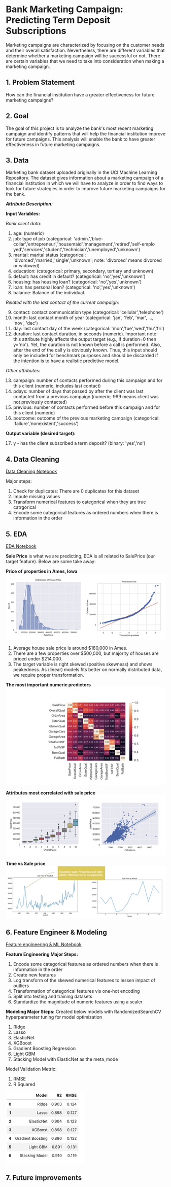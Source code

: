# Bank Marketing Campaign: Predicting Term Deposit Subscriptions
Marketing campaigns are characterized by focusing on the customer needs and their overall satisfaction. 
Nevertheless, there are different variables that determine whether a marketing campaign will be successful or not. 
There are certain variables that we need to take into consideration when making a marketing campaign.

## 1. Problem Statement
How can the financial institution have a greater effectiveness for future marketing campaigns?

## 2. Goal
The goal of this project is to analyze the bank's most recent marketing campaign and identify patterns that will help the financial institution improve for future campaigns. 
This analysis will enable the bank to have greater effectiveness in future marketing campaigns.

## 3. Data
Marketing bank dataset uploaded originally in the UCI Machine Learning Repository. 
The dataset gives information about a marketing campaign of a financial institution in which we will have to analyze in order to find ways to look for future strategies in order to improve future marketing campaigns for the bank.

***Attribute Description:*** 

**Input Variables:**

*Bank client data:*
1. age: (numeric)
2. job: type of job (categorical: 'admin.','blue-collar','entrepreneur','housemaid','management','retired','self-emplo yed','services','student','technician','unemployed','unknown')
3. marital: marital status (categorical: 'divorced','married','single','unknown'; note: 'divorced' means divorced or widowed)
4. education: (categorical: primary, secondary, tertiary and unknown)
5. default: has credit in default? (categorical: 'no','yes','unknown')
6. housing: has housing loan? (categorical: 'no','yes','unknown')
7. loan: has personal loan? (categorical: 'no','yes','unknown')
8. balance: Balance of the individual.

*Related with the last contact of the current campaign:*

9. contact: contact communication type (categorical: 'cellular','telephone')
10. month: last contact month of year (categorical: 'jan', 'feb', 'mar', ..., 'nov', 'dec')
11. day: last contact day of the week (categorical: 'mon','tue','wed','thu','fri')
12. duration: last contact duration, in seconds (numeric). Important note: this attribute highly affects the output target (e.g., if duration=0 then y='no'). Yet, the duration is not known before a call is performed. Also, after the end of the call y is obviously known. Thus, this input should only be included for benchmark purposes and should be discarded if the intention is to have a realistic predictive model.

*Other attributes:*

13. campaign: number of contacts performed during this campaign and for this client (numeric, includes last contact)
14. pdays: number of days that passed by after the client was last contacted from a previous campaign (numeric; 999 means client was not previously
contacted)
15. previous: number of contacts performed before this campaign and for this client (numeric)
16. poutcome: outcome of the previous marketing campaign (categorical: 'failure','nonexistent','success')

**Output variable (desired target):**

17. y - has the client subscribed a term deposit? (binary: 'yes','no')


## 4. Data Cleaning
[Data Cleaning Notebook](https://github.com/tw1107/Springboard-Capston-House-Price/blob/main/notebook/01_data_wrangling.ipynb)

Major steps:
1. Check for duplicates:  There are 0 duplicates for this dataset
2. Impute missing values
3. Transform numerical features to categorical when they are true catrgorical
4. Encode some categorical features as ordered numbers when there is information in the order

## 5. EDA
[EDA Notebook](https://github.com/tw1107/Springboard-Capston-House-Price/blob/main/notebook/02_EDA.ipynb)

**Sale Price** is what we are predicting, EDA is all related to SalePrice (our target feature). Below are some take away:

**Price of properties in Ames, Iowa** 
![alt text](https://github.com/tw1107/Springboard-Capston-House-Price/blob/main/images/Screenshot%202023-02-26%20at%201.53.12%20PM.png)

1. Average house sale price is around $180,000 in Ames.
2. There are a few properties over $500,000, but majority of houses are priced under $214,000.
3. The target variable is right skewed (positive skewness) and shows peakedness. As (linear) models fits better on normally distributed data, we require proper transformation. 

**The most important numeric predictors** 
![alt text](https://github.com/tw1107/Springboard-Capston-House-Price/blob/main/images/top10.png)

**Attributes most correlated with sale price** 
![alt text](https://github.com/tw1107/Springboard-Capston-House-Price/blob/main/images/Screenshot%202023-02-26%20at%202.12.07%20PM.png)

**Time vs Sale price** 
![alt text](https://github.com/tw1107/Springboard-Capston-House-Price/blob/main/images/year.png)

## 6. Feature Engineer & Modeling
[Feature engineering & ML Notebook](https://github.com/tw1107/Springboard-Capston-House-Price/blob/main/notebook/04_Modeling.ipynb)

**Feature Engineering Major Steps:**
1. Encode some categorical features as ordered numbers when there is information in the order
2. Create new features
3. Log transform of the skewed numerical features to lessen impact of outliers
4. Transformation of categorical features vis one-hot encoding
5. Split into testing and training datasets
6. Standardize the magnitude of numeric features using a scaler

**Modeling Major Steps:** 
Created below models with RandomizedSearchCV hyperparameter tuning for model optimization
1. Ridge 
2. Lasso 
3. ElasticNet
4. XGBoost
5. Gradient Boosting Regression
6. Light GBM
7. Stacking Model with ElasticNet as the meta_mode

Model Validation Metric:
1. RMSE
2. R Squared

![Model Performance Score](https://github.com/tw1107/Springboard-Capston-House-Price/blob/main/images/Screenshot%202023-02-26%20at%202.35.43%20PM.png)

## 7. Future improvements
